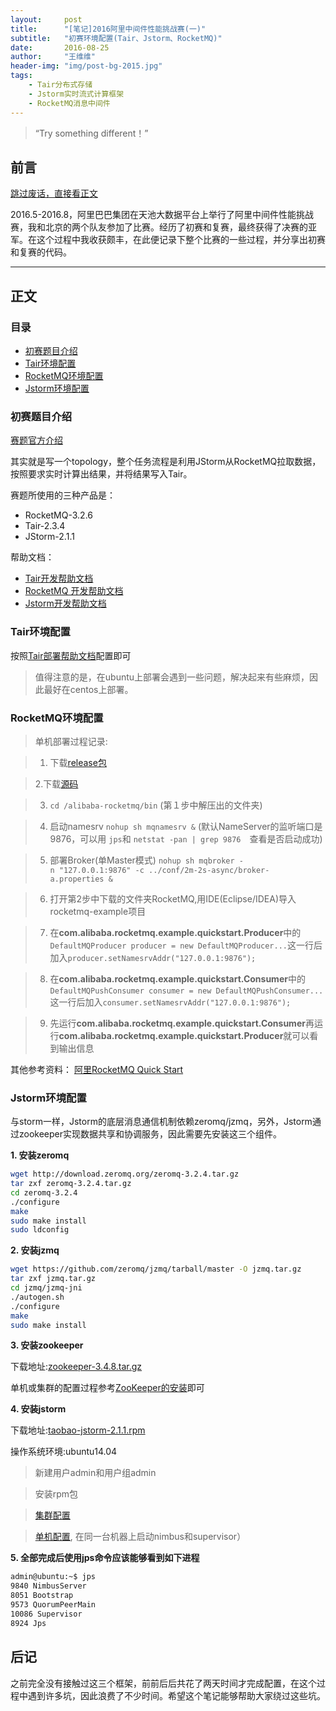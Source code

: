 ```yaml
---
layout:     post
title:      "[笔记]2016阿里中间件性能挑战赛(一)"
subtitle:   "初赛环境配置(Tair、Jstorm、RocketMQ)"
date:       2016-08-25
author:     "王维维"
header-img: "img/post-bg-2015.jpg"
tags:
    - Tair分布式存储
    - Jstorm实时流式计算框架
    - RocketMQ消息中间件
---
```


> “Try something different！”

## 前言<span id="前言" />

[跳过废话，直接看正文](#正文)

2016.5-2016.8，阿里巴巴集团在天池大数据平台上举行了阿里中间件性能挑战赛，我和北京的两个队友参加了比赛。经历了初赛和复赛，最终获得了决赛的亚军。在这个过程中我收获颇丰，在此便记录下整个比赛的一些过程，并分享出初赛和复赛的代码。

---

## 正文<span id = "正文" />

### 目录<span id="目录" />

* [初赛题目介绍](#初赛题目介绍)
* [Tair环境配置](#Tair环境配置)
* [RocketMQ环境配置](#RocketMQ环境配置)
* [Jstorm环境配置](#Jstorm环境配置)

### 初赛题目介绍<span id="初赛题目介绍" />

[赛题官方介绍](https://tianchi.shuju.aliyun.com/competition/information.htm?raceId=231533)

其实就是写一个topology，整个任务流程是利用JStorm从RocketMQ拉取数据，按照要求实时计算出结果，并将结果写入Tair。

赛题所使用的三种产品是：

* RocketMQ-3.2.6
* Tair-2.3.4
* JStorm-2.1.1

帮助文档：

* [Tair开发帮助文档](http://code.taobao.org/p/tair/wiki/index/)
* [RocketMQ 开发帮助文档](https://github.com/alibaba/RocketMQ)
* [Jstorm开发帮助文档](https://github.com/alibaba/jstorm/wiki/JStorm-Chinese-Documentation)

### Tair环境配置<span id="Tair环境配置" />

按照[Tair部署帮助文档](http://code.taobao.org/p/tair/wiki/deploy/)配置即可

> 值得注意的是，在ubuntu上部署会遇到一些问题，解决起来有些麻烦，因此最好在centos上部署。

### RocketMQ环境配置<span id="RocketMQ环境配置" />

> 单机部署过程记录:

> 1. 下载[release包](https://github.com/alibaba/RocketMQ/releases/download/v3.2.6/alibaba-rocketmq-3.2.6.tar.gz)

> 2.下载[源码](https://github.com/alibaba/RocketMQ)

> 3. `cd /alibaba-rocketmq/bin` (第１步中解压出的文件夹)

> 4. 启动namesrv
     `nohup sh mqnamesrv &`
    (默认NameServer的监听端口是9876，可以用 `jps`和 `netstat -pan | grep 9876`　查看是否启动成功)

> 5. 部署Broker(单Master模式)
`nohup sh mqbroker -n "127.0.0.1:9876" -c ../conf/2m-2s-async/broker-a.properties &`

> 6. 打开第2步中下载的文件夹RocketMQ,用IDE(Eclipse/IDEA)导入rocketmq-example项目

> 7. 在**com.alibaba.rocketmq.example.quickstart.Producer**中的`DefaultMQProducer producer = new DefaultMQProducer...`这一行后加入`producer.setNamesrvAddr("127.0.0.1:9876");`

> 8. 在**com.alibaba.rocketmq.example.quickstart.Consumer**中的`DefaultMQPushConsumer consumer = new DefaultMQPushConsumer...`这一行后加入`consumer.setNamesrvAddr("127.0.0.1:9876");`

> 9. 先运行**com.alibaba.rocketmq.example.quickstart.Consumer**再运行**com.alibaba.rocketmq.example.quickstart.Producer**就可以看到输出信息

其他参考资料：
[阿里RocketMQ Quick Start](http://blog.csdn.net/a19881029/article/details/34446629)

### Jstorm环境配置<span id="Jstorm环境配置" />

与storm一样，Jstorm的底层消息通信机制依赖zeromq/jzmq，另外，Jstorm通过zookeeper实现数据共享和协调服务，因此需要先安装这三个组件。

**1. 安装zeromq**

```bash
wget http://download.zeromq.org/zeromq-3.2.4.tar.gz
tar zxf zeromq-3.2.4.tar.gz
cd zeromq-3.2.4
./configure
make
sudo make install
sudo ldconfig
```

**2. 安装jzmq**

```bash
wget https://github.com/zeromq/jzmq/tarball/master -O jzmq.tar.gz
tar zxf jzmq.tar.gz
cd jzmq/jzmq-jni
./autogen.sh
./configure
make
sudo make install
```

**3. 安装zookeeper**

下载地址:[zookeeper-3.4.8.tar.gz](http://apache.claz.org/zookeeper/stable/zookeeper-3.4.8.tar.gz)

单机或集群的配置过程参考[ZooKeeper的安装](http://blog.csdn.net/hi_kevin/article/details/7089358)即可

**4. 安装jstorm**

下载地址:[taobao-jstorm-2.1.1.rpm](https://github.com/alibaba/jstorm/wiki/Downloads中的taobao-jstorm-2.1.1.rpm)

操作系统环境:ubuntu14.04

> 新建用户admin和用户组admin

> 安装rpm包

> [集群配置](http://blog.csdn.net/leishenop/article/details/51385567)

> [单机配置](https://github.com/alibaba/jstorm/wiki/%E5%A6%82%E4%BD%95%E5%AE%89%E8%A3%85), 在同一台机器上启动nimbus和supervisor）

**5. 全部完成后使用jps命令应该能够看到如下进程**

```bash
admin@ubuntu:~$ jps
9840 NimbusServer
8051 Bootstrap
9573 QuorumPeerMain
10086 Supervisor
8924 Jps
```

## 后记<span id="后记" />

之前完全没有接触过这三个框架，前前后后共花了两天时间才完成配置，在这个过程中遇到许多坑，因此浪费了不少时间。希望这个笔记能够帮助大家绕过这些坑。